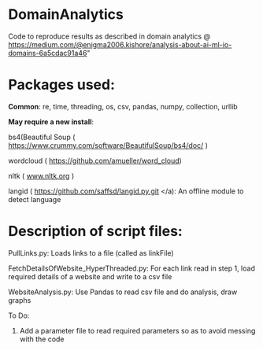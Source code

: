 # DomainAnalytics
Code to reproduce results as described in domain analytics @ <a>https://medium.com/@enigma2006.kishore/analysis-about-ai-ml-io-domains-6a5cdac91a46" </a>

Packages used:
==============

**Common**: re, time, threading, os, csv, pandas, numpy, collection, urllib

**May require a new install**:

 bs4(Beautiful Soup (<a> https://www.crummy.com/software/BeautifulSoup/bs4/doc/ </a>)
 
 wordcloud (<a> https://github.com/amueller/word_cloud</a>)
 
 nltk (<a> www.nltk.org </a>)
 
 langid (<a> https://github.com/saffsd/langid.py.git </a): An offline module to detect language
    
Description of script files:
============================
PullLinks.py: Loads links to a file (called as linkFile)

FetchDetailsOfWebsite_HyperThreaded.py: For each link read in step 1, load required details of a website and write to a csv file

WebsiteAnalysis.py: Use Pandas to read csv file and do analysis, draw graphs


To Do:
  1. Add a parameter file to read required parameters so as to avoid messing with the code



